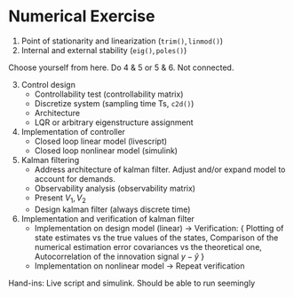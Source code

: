# Numerical Exercise
1. Point of stationarity and linearization ($\texttt{trim()}, \texttt{linmod()}$)
2. Internal and external stability ($\texttt{eig()}, \texttt{poles()}$)

Choose yourself from here. Do 4 & 5 or 5 & 6. Not connected.

3. Control design
   - Controllability test (controllability matrix)
   - Discretize system (sampling time Ts, $\texttt{c2d()}$)
   - Architecture
   - LQR or arbitrary eigenstructure assignment
4. Implementation of controller
   - Closed loop linear model (livescript)
   - Closed loop nonlinear model (simulink)
5. Kalman filtering
   - Address architecture of kalman filter. Adjust and/or expand model to account for demands.
   - Observability analysis (observability matrix)
   - Present $V_1, V_2$
   - Design kalman filter (always discrete time)
6. Implementation and verification of kalman filter
   - Implementation on design model (linear)
   -> Verification: { Plotting of state estimates vs the true values of the states,
				Comparison of the numerical estimation  error covariances vs the theoretical one,
				Autocorrelation of the innovation signal $y-\hat y$ }
   - Implementation on nonlinear model
   -> Repeat verification

Hand-ins:
Live script and simulink. Should be able to run seemingly